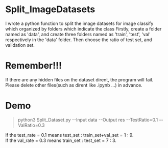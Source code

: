 # Split_ImageDatasets
I wrote a python function to split the image datasets for image classify which organized by folders which indicate the class
Firstly, create a folder named as 'data', and create three folders named as 'train', 'test', 'val' respectively in the 'data' folder. Then choose the ratio of test set, and validation set.

# Remember!!!
If there are any hidden files on the dataset dirent, the program will fail. Please delete other files(such as dirent like .ipynb ...) in advance.

# Demo
> python3 Split_Dataset.py --Input data --Output res --TestRatio=0.1 --ValRatio=0.3

If the test_rate = 0.1 means test_set : train_set+val_set = 1 : 9.    
If the val_rate = 0.3 means train_set : test_set = 7 : 3.
